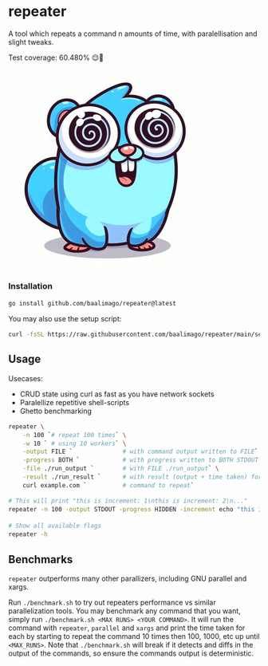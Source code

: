 # repeater

A tool which repeats a command n amounts of time, with paralellisation and slight tweaks.

Test coverage: 60.480% 😌👏

![repeatoopher](./img/repeatoopher.jpg)

### Installation

```bash
go install github.com/baalimago/repeater@latest
```

You may also use the setup script:

```bash
curl -fsSL https://raw.githubusercontent.com/baalimago/repeater/main/setup.sh | sh
```

## Usage

Usecases:

- CRUD state using curl as fast as you have network sockets
- Paralellize repetitive shell-scripts
- Ghetto benchmarking

```bash
repeater \
    -n 100 `# repeat 100 times` \
    -w 10 ` # using 10 workers` \
    -output FILE `              # with command output written to FILE` \
    -progress BOTH `            # with progress written to BOTH STDOUT and FILE` \
    -file ./run_output `        # with FILE ./run_output` \
    -result ./run_result `      # with result (output + time taken) for each command` \
    curl example.com `          # command to repeat`
```

```bash
# This will print "this is increment: 1\nthis is increment: 2\n..."
repeater -n 100 -output STDOUT -progress HIDDEN -increment echo "this is increment: INC"

# Show all available flags
repeater -h
```

## Benchmarks

`repeater` outperforms many other parallizers, including GNU parallel and xargs.

Run `./benchmark.sh` to try out repeaters performance vs similar parallelization tools.
You may benchmark any command that you want, simply run `./benchmark.sh <MAX RUNS> <YOUR COMMAND>`.
It will run the command with `repeater`, `parallel` and `xargs` and print the time taken for each by starting to repeat the command 10 times then 100, 1000, etc up until `<MAX_RUNS>`.
Note that `./benchmark.sh` will break if it detects and diffs in the output of the commands, so ensure the commands output is deterministic.
